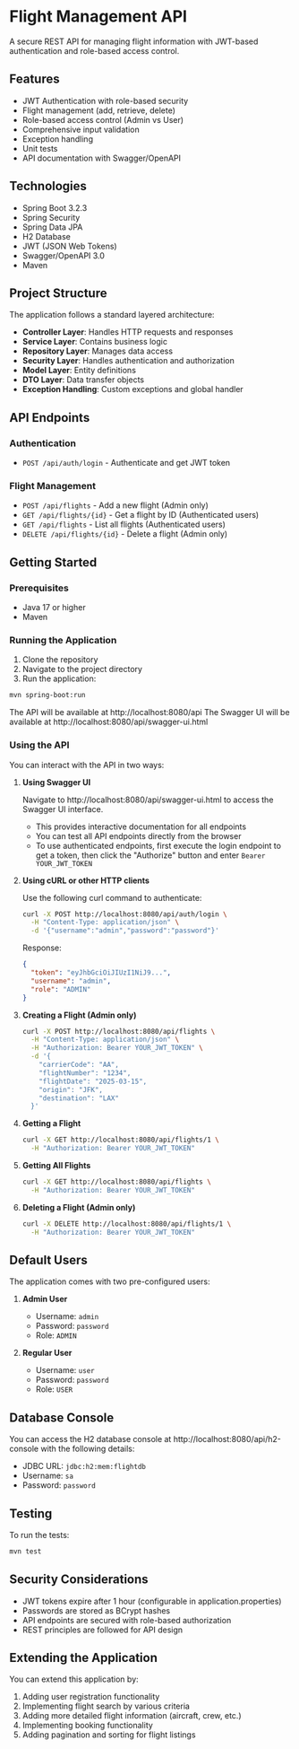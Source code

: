 # Flight Management API

A secure REST API for managing flight information with JWT-based authentication and role-based access control.

## Features

- JWT Authentication with role-based security
- Flight management (add, retrieve, delete)
- Role-based access control (Admin vs User)
- Comprehensive input validation
- Exception handling
- Unit tests
- API documentation with Swagger/OpenAPI

## Technologies

- Spring Boot 3.2.3
- Spring Security
- Spring Data JPA
- H2 Database
- JWT (JSON Web Tokens)
- Swagger/OpenAPI 3.0
- Maven

## Project Structure

The application follows a standard layered architecture:

- **Controller Layer**: Handles HTTP requests and responses
- **Service Layer**: Contains business logic
- **Repository Layer**: Manages data access
- **Security Layer**: Handles authentication and authorization
- **Model Layer**: Entity definitions
- **DTO Layer**: Data transfer objects
- **Exception Handling**: Custom exceptions and global handler

## API Endpoints

### Authentication

- `POST /api/auth/login` - Authenticate and get JWT token

### Flight Management

- `POST /api/flights` - Add a new flight (Admin only)
- `GET /api/flights/{id}` - Get a flight by ID (Authenticated users)
- `GET /api/flights` - List all flights (Authenticated users)
- `DELETE /api/flights/{id}` - Delete a flight (Admin only)

## Getting Started

### Prerequisites

- Java 17 or higher
- Maven

### Running the Application

1. Clone the repository
2. Navigate to the project directory
3. Run the application:

```bash
mvn spring-boot:run
```

The API will be available at http://localhost:8080/api
The Swagger UI will be available at http://localhost:8080/api/swagger-ui.html

### Using the API

You can interact with the API in two ways:

1. **Using Swagger UI**
   
   Navigate to http://localhost:8080/api/swagger-ui.html to access the Swagger UI interface.
   - This provides interactive documentation for all endpoints
   - You can test all API endpoints directly from the browser
   - To use authenticated endpoints, first execute the login endpoint to get a token, then click the "Authorize" button and enter `Bearer YOUR_JWT_TOKEN`

2. **Using cURL or other HTTP clients**

   Use the following curl command to authenticate:

   ```bash
   curl -X POST http://localhost:8080/api/auth/login \
     -H "Content-Type: application/json" \
     -d '{"username":"admin","password":"password"}'
   ```

   Response:
   ```json
   {
     "token": "eyJhbGciOiJIUzI1NiJ9...",
     "username": "admin",
     "role": "ADMIN"
   }
   ```

2. **Creating a Flight (Admin only)**

   ```bash
   curl -X POST http://localhost:8080/api/flights \
     -H "Content-Type: application/json" \
     -H "Authorization: Bearer YOUR_JWT_TOKEN" \
     -d '{
       "carrierCode": "AA",
       "flightNumber": "1234",
       "flightDate": "2025-03-15",
       "origin": "JFK",
       "destination": "LAX"
     }'
   ```

3. **Getting a Flight**

   ```bash
   curl -X GET http://localhost:8080/api/flights/1 \
     -H "Authorization: Bearer YOUR_JWT_TOKEN"
   ```

4. **Getting All Flights**

   ```bash
   curl -X GET http://localhost:8080/api/flights \
     -H "Authorization: Bearer YOUR_JWT_TOKEN"
   ```

5. **Deleting a Flight (Admin only)**

   ```bash
   curl -X DELETE http://localhost:8080/api/flights/1 \
     -H "Authorization: Bearer YOUR_JWT_TOKEN"
   ```

## Default Users

The application comes with two pre-configured users:

1. **Admin User**
   - Username: `admin`
   - Password: `password`
   - Role: `ADMIN`

2. **Regular User**
   - Username: `user`
   - Password: `password`
   - Role: `USER`

## Database Console

You can access the H2 database console at http://localhost:8080/api/h2-console with the following details:

- JDBC URL: `jdbc:h2:mem:flightdb`
- Username: `sa`
- Password: `password`

## Testing

To run the tests:

```bash
mvn test
```

## Security Considerations

- JWT tokens expire after 1 hour (configurable in application.properties)
- Passwords are stored as BCrypt hashes
- API endpoints are secured with role-based authorization
- REST principles are followed for API design

## Extending the Application

You can extend this application by:

1. Adding user registration functionality
2. Implementing flight search by various criteria
3. Adding more detailed flight information (aircraft, crew, etc.)
4. Implementing booking functionality
5. Adding pagination and sorting for flight listings
